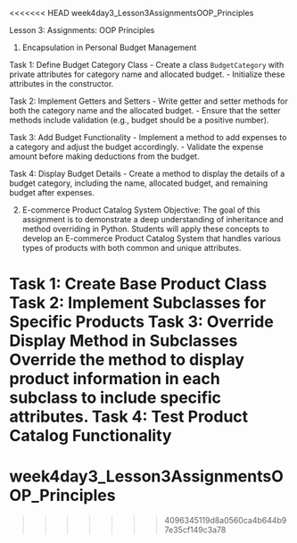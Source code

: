 <<<<<<< HEAD
week4day3_Lesson3AssignmentsOOP_Principles

Lesson 3: Assignments: OOP Principles

1. Encapsulation in Personal Budget Management


Task 1: Define Budget Category Class - Create a class `BudgetCategory` with private attributes for category name and allocated budget. - Initialize these attributes in the constructor.

Task 2: Implement Getters and Setters - Write getter and setter methods for both the category name and the allocated budget. - Ensure that the setter methods include validation (e.g., budget should be a positive number).

Task 3: Add Budget Functionality - Implement a method to add expenses to a category and adjust the budget accordingly. - Validate the expense amount before making deductions from the budget.

Task 4: Display Budget Details - Create a method to display the details of a budget category, including the name, allocated budget, and remaining budget after expenses.


2. E-commerce Product Catalog System
Objective: The goal of this assignment is to demonstrate a deep understanding of inheritance and method overriding in Python. Students will apply these concepts to develop an E-commerce Product Catalog System that handles various types of products with both common and unique attributes.

Task 1: Create Base Product Class
Task 2: Implement Subclasses for Specific Products
Task 3: Override Display Method in Subclasses
Override the method to display product information in each subclass to include specific attributes.
Task 4: Test Product Catalog Functionality
=======
# week4day3_Lesson3AssignmentsOOP_Principles
>>>>>>> 4096345119d8a0560ca4b644b97e35cf149c3a78
